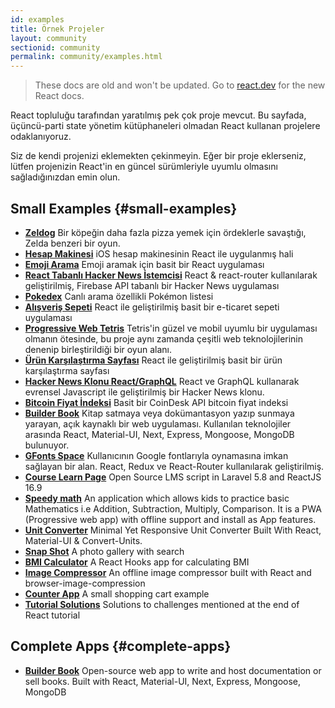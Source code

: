 ```yaml
---
id: examples
title: Örnek Projeler
layout: community
sectionid: community
permalink: community/examples.html
---
```


<div class="scary">

> These docs are old and won't be updated. Go to [react.dev](https://react.dev/) for the new React docs.

</div>

React topluluğu tarafından yaratılmış pek çok proje mevcut. Bu sayfada, üçüncü-parti state yönetim kütüphaneleri olmadan React kullanan projelere odaklanıyoruz.

Siz de kendi projenizi eklemekten çekinmeyin. Eğer bir proje eklerseniz, lütfen projenizin React'in en güncel sürümleriyle uyumlu olmasını sağladığınızdan emin olun.

## Small Examples {#small-examples}

* **[Zeldog](https://yannsainty.github.io/Zeldog/)** Bir köpeğin daha fazla pizza yemek için ördeklerle savaştığı, Zelda benzeri bir oyun.
* **[Hesap Makinesi](https://github.com/ahfarmer/calculator)** iOS hesap makinesinin  React ile uygulanmış hali
* **[Emoji Arama](https://github.com/ahfarmer/emoji-search)** Emoji aramak için basit bir React uygulaması
* **[React Tabanlı Hacker News İstemcisi](https://github.com/insin/react-hn)** React & react-router kullanılarak geliştirilmiş, Firebase API tabanlı bir Hacker News uygulaması
* **[Pokedex](https://github.com/alik0211/pokedex)** Canlı arama özellikli Pokémon listesi
* **[Alışveriş Sepeti](https://github.com/jeffersonRibeiro/react-shopping-cart)** React ile geliştirilmiş basit bir e-ticaret sepeti uygulaması
* **[Progressive Web Tetris](https://github.com/skidding/flatris)** Tetris'in güzel ve mobil uyumlu bir uygulaması olmanın ötesinde, bu proje aynı zamanda çeşitli web teknolojilerinin denenip birleştirildiği bir oyun alanı.
* **[Ürün Karşılaştırma Sayfası](https://github.com/Rhymond/product-compare-react)** React ile geliştirilmiş basit bir ürün karşılaştırma sayfası
* **[Hacker News Klonu React/GraphQL](https://github.com/clintonwoo/hackernews-react-graphql)** React ve GraphQL kullanarak evrensel Javascript ile geliştirilmiş bir Hacker News klonu.
* **[Bitcoin Fiyat İndeksi](https://github.com/mrkjlchvz/bitcoin-price-index)** Basit bir CoinDesk API bitcoin fiyat indeksi
* **[Builder Book](https://github.com/builderbook/builderbook)** Kitap satmaya veya dokümantasyon yazıp sunmaya yarayan, açık kaynaklı bir web uygulaması. Kullanılan teknolojiler arasında React, Material-UI, Next, Express, Mongoose, MongoDB bulunuyor.
* **[GFonts Space](https://github.com/pankajladhar/GFontsSpace)** Kullanıcının Google fontlarıyla oynamasına imkan sağlayan bir alan. React, Redux ve React-Router kullanılarak geliştirilmiş.
* **[Course Learn Page](https://github.com/ulearnpro/ulearn)** Open Source LMS script in Laravel 5.8 and ReactJS 16.9
* **[Speedy math](https://github.com/pankajladhar/speedy-math)** An application which allows kids to practice basic Mathematics i.e  Addition, Subtraction, Multiply, Comparison. It is a PWA (Progressive web app) with offline support and install as App features.
* **[Unit Converter](https://github.com/KarthikeyanRanasthala/react-unit-converter)** Minimal Yet Responsive Unit Converter Built With React, Material-UI & Convert-Units.
* **[Snap Shot](https://github.com/Yog9/SnapShot)** A photo gallery with search
* **[BMI Calculator](https://github.com/GermaVinsmoke/bmi-calculator)** A React Hooks app for calculating BMI
* **[Image Compressor](https://github.com/RaulB-masai/react-image-compressor)** An offline image compressor built with React and browser-image-compression
* **[Counter App](https://github.com/arnab-datta/counter-app)** A small shopping cart example
* **[Tutorial Solutions](https://github.com/harman052/react-tutorial-solutions)** Solutions to challenges mentioned at the end of React tutorial

## Complete Apps {#complete-apps}

* **[Builder Book](https://github.com/builderbook/builderbook)** Open-source web app to write and host documentation or sell books. Built with React, Material-UI, Next, Express, Mongoose, MongoDB
